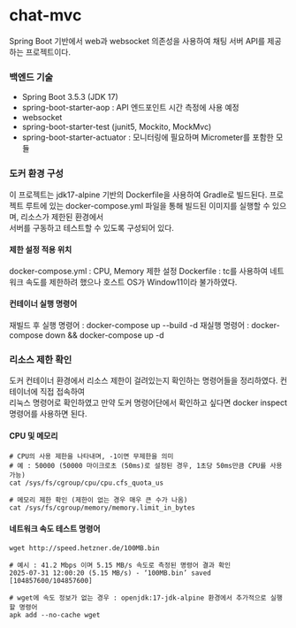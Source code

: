# chat-mvc

Spring Boot 기반에서 web과 websocket 의존성을 사용하여 채팅 서버 API를 제공하는 프로젝트이다.  

### 백엔드 기술
* Spring Boot 3.5.3 (JDK 17)
* spring-boot-starter-aop : API 엔드포인트 시간 측정에 사용 예정
* websocket
* spring-boot-starter-test (junit5, Mockito, MockMvc)
* spring-boot-starter-actuator : 모니터링에 필요하며 Micrometer를 포함한 모듈


### 도커 환경 구성
이 프로젝트는 jdk17-alpine 기반의 Dockerfile을 사용하여 Gradle로 빌드된다.
프로젝트 루트에 있는 docker-compose.yml 파일을 통해 빌드된 이미지를 실행할 수 있으며, 리소스가 제한된 환경에서  
서버를 구동하고 테스트할 수 있도록 구성되어 있다.

#### 제한 설정 적용 위치
docker-compose.yml : CPU, Memory 제한 설정
Dockerfile : tc를 사용하여 네트워크 속도를 제한하려 했으나 호스트 OS가 Window11이라 불가하였다.

#### 컨테이너 실행 명령어
재빌드 후 실행 명령어 : docker-compose up --build -d
재실행 명령어 : docker-compose down && docker-compose up -d


### 리소스 제한 확인
도커 컨테이너 환경에서 리소스 제한이 걸려있는지 확인하는 명령어들을 정리하였다. 컨테이너에 직접 접속하여  
리눅스 명령어로 확인하였고 만약 도커 명령어단에서 확인하고 싶다면 docker inspect 명령어를 사용하면 된다.  

#### CPU 및 메모리 
```shell
# CPU의 사용 제한을 나타내며, -1이면 무제한을 의미
# 예 : 50000 (50000 마이크로초 (50ms)로 설정된 경우, 1초당 50ms만큼 CPU를 사용 가능)
cat /sys/fs/cgroup/cpu/cpu.cfs_quota_us

# 메모리 제한 확인 (제한이 없는 경우 매우 큰 수가 나옴)
cat /sys/fs/cgroup/memory/memory.limit_in_bytes
```

#### 네트워크 속도 테스트 명령어
```shell
wget http://speed.hetzner.de/100MB.bin

# 예시 : 41.2 Mbps 이며 5.15 MB/s 속도로 측정된 명령어 결과 확인 
2025-07-31 12:00:20 (5.15 MB/s) - ‘100MB.bin’ saved [104857600/104857600]

# wget에 속도 정보가 없는 경우 : openjdk:17-jdk-alpine 환경에서 추가적으로 실행할 명령어
apk add --no-cache wget
```
